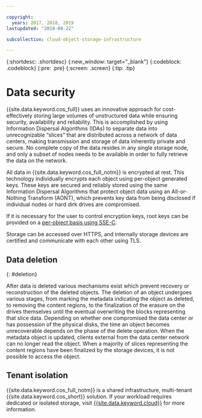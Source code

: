 ```yaml
---

copyright:
  years: 2017, 2018, 2019
lastupdated: "2018-08-22"

subcollection: cloud-object-storage-infrastructure

---
```

{:shortdesc: .shortdesc}
{:new_window: target="_blank"}
{:codeblock: .codeblock}
{:pre: .pre}
{:screen: .screen}
{:tip: .tip}


# Data security

{{site.data.keyword.cos_full}} uses an innovative approach for cost-effectively storing large volumes of unstructured data while ensuring security, availability and reliability. This is accomplished by using Information Dispersal Algorithms (IDAs) to separate data into unrecognizable “slices” that are distributed across a network of data centers, making transmission and storage of data inherently private and secure. No complete copy of the data resides in any single storage node, and only a subset of nodes needs to be available in order to fully retrieve the data on the network.

All data in {{site.data.keyword.cos_full_notm}} is encrypted at rest. This technology individually encrypts each object using per-object generated keys. These keys are secured and reliably stored using the same Information Dispersal Algorithms that protect object data using an All-or-Nothing Transform (AONT), which prevents key data from being disclosed if individual nodes or hard dirk drives are compromised.

If it is necessary for the user to control encryption keys, root keys can be provided on a [per-object basis using SSE-C](/docs/infrastructure/cloud-object-storage-infrastructure?topic=cloud-object-storage-infrastructure-object-operations#sse-c).

Storage can be accessed over HTTPS, and internally storage devices are certified and communicate with each other using TLS.


## Data deletion
{: #deletion}

After data is deleted various mechanisms exist which prevent recovery or reconstruction of the deleted objects. The deletion of an object undergoes various stages, from marking the metadata indicating the object as deleted, to removing the content regions, to the finalization of the erasure on the drives themselves until the eventual overwriting the blocks representing that slice data. Depending on whether one compromised the data center or has possession of the physical disks, the time an object becomes unrecoverable depends on the phase of the delete operation. When the metadata object is updated, clients external from the data center network can no longer read the object. When a majority of slices representing the content regions have been finalized by the storage devices, it is not possible to access the object.

## Tenant isolation

{{site.data.keyword.cos_full_notm}} is a shared infrastructure, multi-tenant {{site.data.keyword.cos_short}} solution. If your workload requires dedicated or isolated storage, visit [{{site.data.keyword.cloud}}](https://www.ibm.com/cloud/learn/object-storage) for more information.
